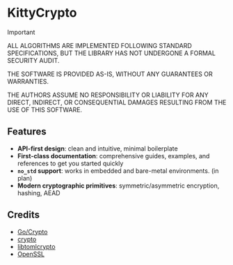 # KittyCrypto

> [!IMPORTANT]
> ALL ALGORITHMS ARE IMPLEMENTED FOLLOWING STANDARD SPECIFICATIONS, BUT THE LIBRARY HAS NOT UNDERGONE A FORMAL SECURITY AUDIT.
>
> THE SOFTWARE IS PROVIDED AS-IS, WITHOUT ANY GUARANTEES OR WARRANTIES.
>
> THE AUTHORS ASSUME NO RESPONSIBILITY OR LIABILITY FOR ANY DIRECT, INDIRECT, OR CONSEQUENTIAL DAMAGES RESULTING FROM THE USE OF THIS SOFTWARE.

## Features

* **API-first design**: clean and intuitive, minimal boilerplate
* **First-class documentation**: comprehensive guides, examples, and references to get you started quickly
* **`no_std` support**: works in embedded and bare-metal environments. (in plan)
* **Modern cryptographic primitives**: symmetric/asymmetric encryption, hashing, AEAD

## Credits

- [Go/Crypto](https://github.com/golang/go/tree/master/src/crypto)
- [crypto](https://github.com/golang/crypto)
- [libtomlcrypto](https://github.com/libtom/libtomcrypt)
- [OpenSSL](https://github.com/openssl/openssl)
